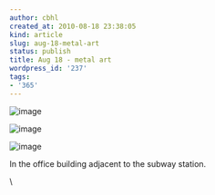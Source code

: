 ```yaml
---
author: cbhl
created_at: 2010-08-18 23:38:05
kind: article
slug: aug-18-metal-art
status: publish
title: Aug 18 - metal art
wordpress_id: '237'
tags:
- '365'
---
```


![image](http://blog.azuresky.ca/blog/wp-content/uploads/2010/08/wpid-IMG_20100818_192731.jpg)

![image](http://blog.azuresky.ca/blog/wp-content/uploads/2010/08/wpid-IMG_20100818_192724.jpg)

![image](http://blog.azuresky.ca/blog/wp-content/uploads/2010/08/wpid-IMG_20100818_192659.jpg)

In the office building adjacent to the subway station.

\


